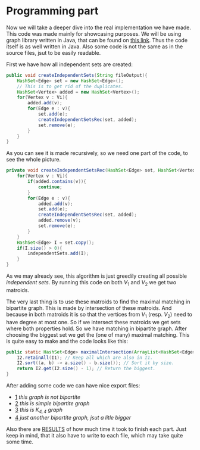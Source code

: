 # Programming part

Now we will take a deeper dive into the real implementation we have made. This code was made mainly for showcasing purposes. We will be using graph library written in Java, that can be found on [this link](https://gitlab.mff.cuni.cz/turekto1/zs-java-graphs). Thus the code itself is as well written in Java. Also some code is not the same as in the source files, jsut to be easily readable.

First we have how all independent sets are created:

```java
public void createIndependentSets(String fileOutput){
	HashSet<Edge> set = new HashSet<Edge>();
	// This is to get rid of the duplicates.
	HashSet<Vertex> added = new HashSet<Vertex>();
	for(Vertex v : Vi){
		added.add(v);
		for(Edge e : v){
			set.add(e);
			createIndependentSetsRec(set, added);
			set.remove(e);
		}
	}
}
```

As you can see it is made recursively, so we need one part of the code, to see the whole picture.

```java
private void createIndependentSetsRec(HashSet<Edge> set, HashSet<Vertex> added){
	for(Vertex v : Vi){
		if(added.contains(v)){
			continue;
		}
		for(Edge e : v){
			added.add(v);
			set.add(e);
			createIndependentSetsRec(set, added);
			added.remove(v);
			set.remove(e);
		}
	}
	HashSet<Edge> I = set.copy();
	if(I.size() > 0){
		independentSets.add(I);
	}
}
```

As we may already see, this algorithm is just greedily creating all possible *independent sets*. By running this code on both $V_{1}$ and $V_{2}$ we get two matroids.

The very last thing is to use these matroids to find the maximal matching in bipartite graph. This is made by intersection of these matroids. And because in both matroids it is so that the vertices from $V_{1}$ (resp. $V_{2}$) need to have degree at most one. So if we intersect these matroids we get sets where both properties hold. So we have matching in bipartite graph. After choosing the biggest set we get the (one of many) maximal matching. This is quite easy to make and the code looks like this:

```java
public static HashSet<Edge> maximalIntersection(ArrayList<HashSet<Edge>> I1, ArrayList<HashSet<Edge>> I2){
	I2.retainAll(I1); // Keep all which are also in I1.
	I2.sort((a, b) -> a.size() - b.size()); // Sort it by size.
	return I2.get(I2.size() - 1); // Return the biggest.
}
```

After adding some code we can have nice export files:

- [1](output/1.md) *this graph is not bipartite*
- [2](output/2.md) *this is simple bipartite graph*
- [3](output/3.md) *this is $K_{4,4}$ graph*
- [4](output/4.md) *just another bipartite graph, jsut a litle bigger*

Also there are [RESULTS](RESULTS.TXT) of how much time it took to finish each part. Just keep in mind, that it also have to write to each file, which may take quite some time.

